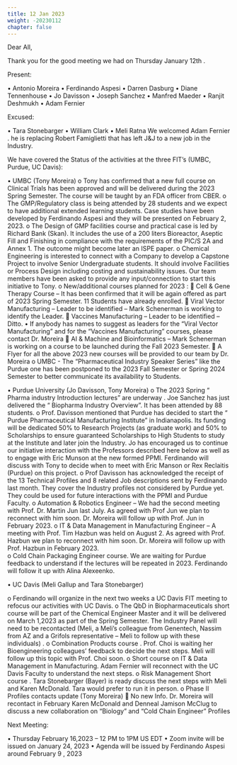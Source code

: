 ```yaml
---
title: 12 Jan 2023
weight: -20230112
chapter: false
---
```


Dear All,

Thank you for the good meeting we had on Thursday January 12th .

Present:

•	Antonio Moreira
•	Ferdinando Aspesi
•	Darren Dasburg
•	Diane Tennenhouse
•	Jo Davisson
•	Joseph Sanchez
•	Manfred Maeder
•	Ranjit Deshmukh
•	Adam Fernier

Excused:

•	Tara Stonebarger
•	William Clark
•	Meli Ratna
We welcomed Adam Fernier . he is replacing Robert Famiglietti that has left J&J to a new job in the Industry.

We have covered the Status of the activities at the three FIT’s (UMBC, Purdue, UC Davis):

•	UMBC (Tony Moreira)
o	Tony has confirmed that a new full course on Clinical Trials has been approved and will be delivered during the 2023 Spring Semester. The course will be taught by an FDA officer from CBER.
o	The GMP/Regulatory class is being attended by 28 students and we expect to have additional extended learning students. Case studies have been developed by Ferdinando Aspesi and they will be presented on February 2, 2023.
o	The Design of GMP facilities course and practical case is led by Richard Bank (Skan). It includes the use of a 200 liters Bioreactor, Aseptic Fill and Finishing in compliance with the requirements of the PIC/S 2A and Annex 1. The outcome might become later an ISPE paper.
o	Chemical Engineering is interested to connect with a Company to develop a Capstone Project to involve Senior Undergraduate students. It should involve Facilities or Process Design including costing and sustainability issues. Our team members have been asked to provide any input/connection to start this initiative to Tony.
o	New/additional courses planned for 2023 :
	Cell & Gene Therapy Course – It has been confirmed that it will be again offered as part of 2023 Spring Semester. 11 Students have already enrolled.
	Viral Vector Manufacturing – Leader to be identified – Mark Schenerman is working to identify the Leader.
	Vaccines Manufacturing – Leader to be identified – Ditto.
•	If anybody has names to suggest as leaders for the “Viral Vector Manufacturing” and for the “Vaccines Manufacturing” courses, please contact Dr. Moreira
	AI & Machine and Bioinformatics – Mark Schenerman is working on a course to be launched during the Fall 2023 Semester. 
	A Flyer for all the above 2023 new courses will be provided to our team by Dr. Moreira
o	UMBC - The  “Pharmaceutical Industry Speaker Series” like the Purdue one has been postponed to the 2023 Fall Semester or Spring 2024 Semester to better communicate its availability to Students.

•	Purdue University (Jo Davisson, Tony Moreira)
o	The 2023 Spring “ Pharma industry Introduction lectures” are underway . Joe Sanchez has just delivered the “ Biopharma Industry Overview”. It has been attended by 88 students. 
o	Prof. Davisson mentioned that Purdue has decided to start the “ Purdue Pharmaceutical Manufacturing Institute” in Indianapolis. Its funding will be dedicated 50% to Research Projects (as graduate work) and 50% to Scholarships to ensure guaranteed Scholarships to High Students to study at the Institute and later join the Industry. Jo has encouraged us to continue our initiative interaction with the Professors described here below as well as to engage with Eric Munson at the new formed PPMI. Ferdinando will discuss with Tony to decide when to meet with Eric Manson or Rex Reclaitis (Purdue) on this project.
o	Prof Davisson has acknowledged the receipt of the 13 Technical Profiles and 8 related Job descriptions sent by Ferdinando last month. They cover the Industry profiles not considered by Purdue yet. They could be used for future interactions with the PPMI and Purdue Faculty.
o	Automation & Robotics Engineer – We had the second meeting with Prof. Dr. Martin Jun last July. As agreed with Prof Jun we plan to reconnect with him soon. Dr. Moreira will follow up with Prof. Jun in February 2023.
o	IT & Data Management in Manufacturing Engineer – A meeting with Prof. Tim Hazbun was held on August 2. As agreed with Prof. Hazbun we plan to reconnect with him soon. Dr. Moreira will follow up with Prof. Hazbun in February 2023.  
o	Cold Chain Packaging Engineer course. We are waiting for Purdue feedback to understand if the lectures will be repeated in 2023. Ferdinando will follow it up with Alina Alexeenko.

•	UC Davis (Meli Gallup and Tara Stonebarger)

o	Ferdinando will organize in the next two weeks a UC Davis FIT meeting to refocus our activities with UC Davis.
o	The QbD in Biopharmaceuticals short course will be part of the Chemical Engineer Master and it will be delivered on March 1,2023 as part of the Spring Semester. The Industry Panel will need to be recontacted  (Meli, a Meli’s colleague from Genentech, Nassim from AZ and a Grifols representative – Meli to follow up with these individuals) . 
o	Combination Products course . Prof. Choi is waiting her Bioengineering colleagues’ feedback to decide the next steps. Meli will follow up this topic with Prof. Choi soon.
o	Short course on IT & Data Management in Manufacturing. Adam Fernier will reconnect with the UC Davis Faculty to understand the next steps.
o	Risk Management Short course . Tara Stonebarger (Bayer) is ready discuss the next steps with Meli and Karen McDonald. Tara would prefer to run it in person.
o	Phase II Profiles contacts update (Tony Moreira)
	No new Info. Dr. Moreira will recontact in February Karen McDonald and Denneal Jamison McClug to discuss a new collaboration on “Biology”  and “Cold Chain Engineer” Profiles

Next Meeting:

•	Thursday February 16,2023 – 12 PM to 1PM US EDT
•	Zoom invite will be issued on January 24, 2023
•	Agenda will be issued by Ferdinando Aspesi around February 9 , 2023

